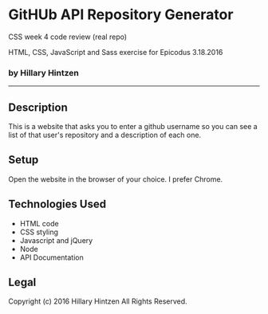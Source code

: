 # GitHUb API Repository Generator
CSS week 4 code review (real repo)

HTML, CSS, JavaScript and Sass exercise for Epicodus 3.18.2016
### by Hillary Hintzen

***

## Description
This is a website that asks you to enter a github username so you can see a list of that user's repository and a description of each one.

## Setup
Open the website in the browser of your choice. I prefer Chrome.

## Technologies Used
* HTML code
* CSS styling
* Javascript and jQuery
* Node
* API Documentation

## Legal
Copyright (c) 2016 Hillary Hintzen All Rights Reserved.
